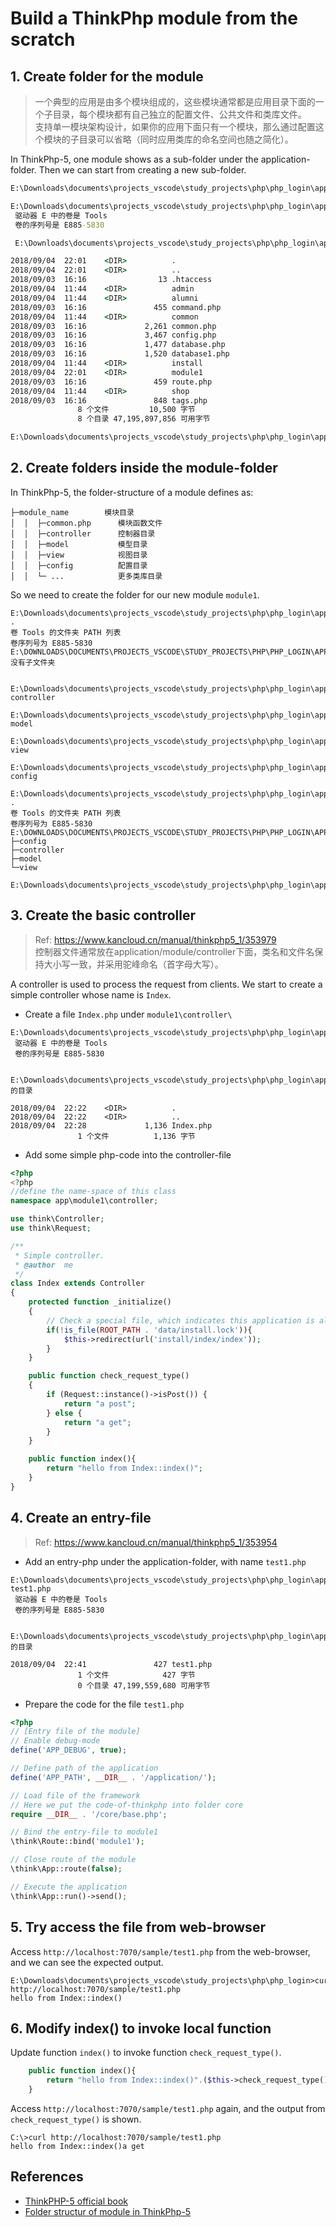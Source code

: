 # Build a ThinkPhp module from the scratch
## 1. Create folder for the module
> 一个典型的应用是由多个模块组成的，这些模块通常都是应用目录下面的一个子目录，每个模块都有自己独立的配置文件、公共文件和类库文件。<br/>
支持单一模块架构设计，如果你的应用下面只有一个模块，那么通过配置这个模块的子目录可以省略（同时应用类库的命名空间也随之简化）。

In ThinkPhp-5, one module shows as a sub-folder under the application-folder. Then we can start from creating a new sub-folder.
```cmd
E:\Downloads\documents\projects_vscode\study_projects\php\php_login\application>mkdir module1

E:\Downloads\documents\projects_vscode\study_projects\php\php_login\application>dir
 驱动器 E 中的卷是 Tools
 卷的序列号是 E885-5830

 E:\Downloads\documents\projects_vscode\study_projects\php\php_login\application 的目录

2018/09/04  22:01    <DIR>          .
2018/09/04  22:01    <DIR>          ..
2018/09/03  16:16                13 .htaccess
2018/09/04  11:44    <DIR>          admin
2018/09/04  11:44    <DIR>          alumni
2018/09/03  16:16               455 command.php
2018/09/04  11:44    <DIR>          common
2018/09/03  16:16             2,261 common.php
2018/09/03  16:16             3,467 config.php
2018/09/03  16:16             1,477 database.php
2018/09/03  16:16             1,520 database1.php
2018/09/04  11:44    <DIR>          install
2018/09/04  22:01    <DIR>          module1
2018/09/03  16:16               459 route.php
2018/09/04  11:44    <DIR>          shop
2018/09/03  16:16               848 tags.php
               8 个文件         10,500 字节
               8 个目录 47,195,897,856 可用字节

E:\Downloads\documents\projects_vscode\study_projects\php\php_login\application>
```

## 2. Create folders inside the module-folder
In ThinkPhp-5, the folder-structure of a module defines as:
```shell
├─module_name        模块目录
│  │  ├─common.php      模块函数文件
│  │  ├─controller      控制器目录
│  │  ├─model           模型目录
│  │  ├─view            视图目录
│  │  ├─config          配置目录
│  │  └─ ...            更多类库目录
```
So we need to create the folder for our new module `module1`.
```shell
E:\Downloads\documents\projects_vscode\study_projects\php\php_login\application\module1>tree .
卷 Tools 的文件夹 PATH 列表
卷序列号为 E885-5830
E:\DOWNLOADS\DOCUMENTS\PROJECTS_VSCODE\STUDY_PROJECTS\PHP\PHP_LOGIN\APPLICATION\MODULE1
没有子文件夹


E:\Downloads\documents\projects_vscode\study_projects\php\php_login\application\module1>mkdir controller

E:\Downloads\documents\projects_vscode\study_projects\php\php_login\application\module1>mkdir model

E:\Downloads\documents\projects_vscode\study_projects\php\php_login\application\module1>mkdir view

E:\Downloads\documents\projects_vscode\study_projects\php\php_login\application\module1>mkdir config

E:\Downloads\documents\projects_vscode\study_projects\php\php_login\application\module1>tree .
卷 Tools 的文件夹 PATH 列表
卷序列号为 E885-5830
E:\DOWNLOADS\DOCUMENTS\PROJECTS_VSCODE\STUDY_PROJECTS\PHP\PHP_LOGIN\APPLICATION\MODULE1
├─config
├─controller
├─model
└─view

E:\Downloads\documents\projects_vscode\study_projects\php\php_login\application\module1>
```

## 3. Create the basic controller
> Ref: https://www.kancloud.cn/manual/thinkphp5_1/353979 <br>
控制器文件通常放在application/module/controller下面，类名和文件名保持大小写一致，并采用驼峰命名（首字母大写）。

A controller is used to process the request from clients. We start to create a simple controller whose name is `Index`.
- Create a file `Index.php` under `module1\controller\`
```shell
E:\Downloads\documents\projects_vscode\study_projects\php\php_login\application\module1\controller>dir
 驱动器 E 中的卷是 Tools
 卷的序列号是 E885-5830

 E:\Downloads\documents\projects_vscode\study_projects\php\php_login\application\module1\controller 的目录

2018/09/04  22:22    <DIR>          .
2018/09/04  22:22    <DIR>          ..
2018/09/04  22:28             1,136 Index.php
               1 个文件          1,136 字节
```
- Add some simple php-code into the controller-file
```php
<?php
<?php
//define the name-space of this class
namespace app\module1\controller;

use think\Controller;
use think\Request;

/**
 * Simple controller.
 * @author  me
 */
class Index extends Controller
{
    protected function _initialize()
    {
        // Check a special file, which indicates this application is already installed-or-not.
        if(!is_file(ROOT_PATH . 'data/install.lock')){
            $this->redirect(url('install/index/index'));
        }  
    }

    public function check_request_type()
    {
        if (Request::instance()->isPost()) {
            return "a post";
        } else {
            return "a get";
        }
    }

    public function index(){
        return "hello from Index::index()";
    }
}
```

## 4. Create an entry-file
> Ref: https://www.kancloud.cn/manual/thinkphp5_1/353954

- Add an entry-php under the application-folder, with name `test1.php`
```shell
E:\Downloads\documents\projects_vscode\study_projects\php\php_login\application>dir test1.php
 驱动器 E 中的卷是 Tools
 卷的序列号是 E885-5830

 E:\Downloads\documents\projects_vscode\study_projects\php\php_login\application 的目录

2018/09/04  22:41               427 test1.php
               1 个文件            427 字节
               0 个目录 47,199,559,680 可用字节
```
- Prepare the code for the file `test1.php`
```php
<?php
// [Entry file of the module]
// Enable debug-mode
define('APP_DEBUG', true);

// Define path of the application
define('APP_PATH', __DIR__ . '/application/');

// Load file of the framework
// Here we put the code-of-thinkphp into folder core
require __DIR__ . '/core/base.php';

// Bind the entry-file to module1
\think\Route::bind('module1');

// Close route of the module
\think\App::route(false);

// Execute the application
\think\App::run()->send();
```

## 5. Try access the file from web-browser
Access `http://localhost:7070/sample/test1.php` from the web-browser, and we can see the expected output.
```shell
E:\Downloads\documents\projects_vscode\study_projects\php\php_login>curl http://localhost:7070/sample/test1.php
hello from Index::index()
```

## 6. Modify index() to invoke local function
Update function `index()` to invoke function `check_request_type()`.
```php
    public function index(){
        return "hello from Index::index()".($this->check_request_type());
    }
```

Access `http://localhost:7070/sample/test1.php` again, and the output from `check_request_type()` is shown.
```shell
C:\>curl http://localhost:7070/sample/test1.php
hello from Index::index()a get
```


## References
- [ThinkPHP-5 official book](https://www.kancloud.cn/manual/thinkphp5_1/353953)
- [Folder structur of module in ThinkPhp-5](https://www.kancloud.cn/manual/thinkphp5_1/353950)